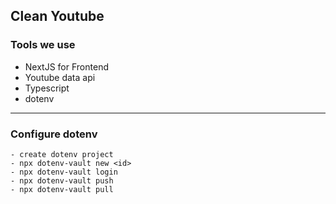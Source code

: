 ## Clean Youtube

### Tools we use
- NextJS for Frontend
- Youtube data api
- Typescript
- dotenv

---

### Configure dotenv
```
- create dotenv project
- npx dotenv-vault new <id>
- npx dotenv-vault login
- npx dotenv-vault push
- npx dotenv-vault pull

```